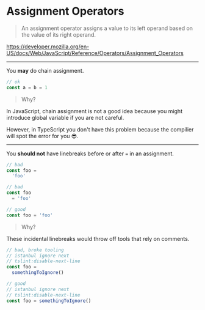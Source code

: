 # Assignment Operators

> An assignment operator assigns a value to its left operand based on the value of its right operand.

<https://developer.mozilla.org/en-US/docs/Web/JavaScript/Reference/Operators/Assignment_Operators>

---

You **may** do chain assignment.

```ts
// ok
const a = b = 1
```

> Why?

In JavaScript,
chain assignment is not a good idea because you might introduce global variable if you are not careful.

However, in TypeScript you don't have this problem because the compilier will spot the error for you 😎.

---

You **should not** have linebreaks before or after `=` in an assignment.

```ts
// bad
const foo =
  'foo'

// bad
const foo
  = 'foo'

// good
const foo = 'foo'
```

> Why?

These incidental linebreaks would throw off tools that rely on comments.

```ts
// bad, broke tooling
// istanbul ignore next
// tslint:disable-next-line
const foo =
  somethingToIgnore()

// good
// istanbul ignore next
// tslint:disable-next-line
const foo = somethingToIgnore()
```

